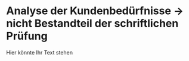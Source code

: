# Analyse der Kundenbedürfnisse -> nicht Bestandteil der schriftlichen Prüfung

Hier könnte Ihr Text stehen